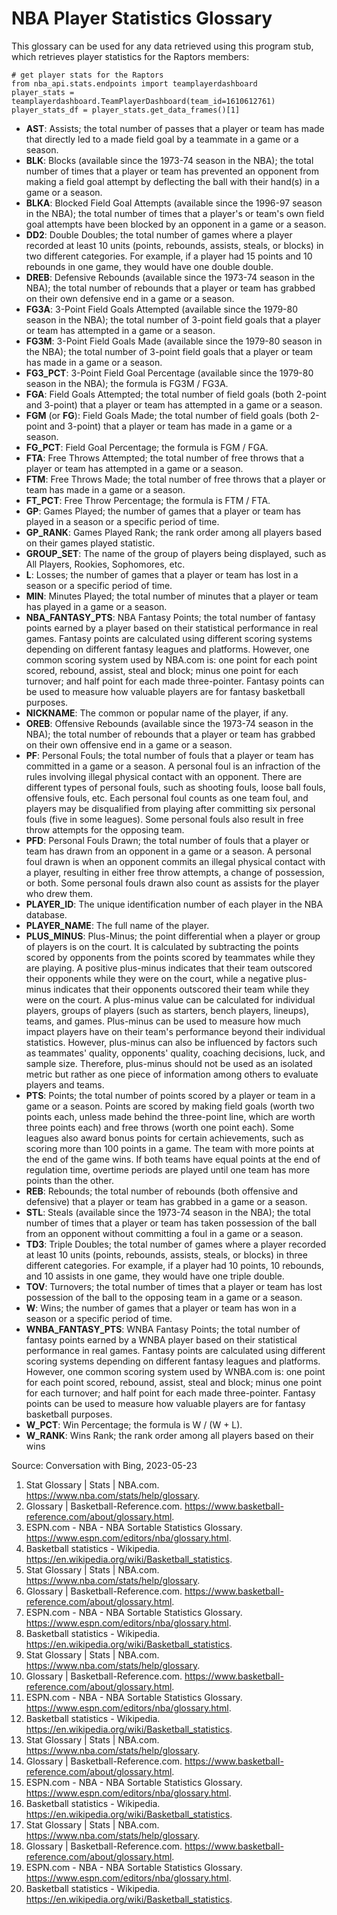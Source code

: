 # NBA Player Statistics Glossary

This glossary can be used for any data retrieved using this program stub, which retrieves player statistics for the Raptors members:

    # get player stats for the Raptors
    from nba_api.stats.endpoints import teamplayerdashboard
    player_stats = teamplayerdashboard.TeamPlayerDashboard(team_id=1610612761)
    player_stats_df = player_stats.get_data_frames()[1]

- **AST**: Assists; the total number of passes that a player or team has made that directly led to a made field goal by a teammate in a game or a season.
- **BLK**: Blocks (available since the 1973-74 season in the NBA); the total number of times that a player or team has prevented an opponent from making a field goal attempt by deflecting the ball with their hand(s) in a game or a season.
- **BLKA**: Blocked Field Goal Attempts (available since the 1996-97 season in the NBA); the total number of times that a player's or team's own field goal attempts have been blocked by an opponent in a game or a season. 
- **DD2**: Double Doubles; the total number of games where a player recorded at least 10 units (points, rebounds, assists, steals, or blocks) in two different categories. For example, if a player had 15 points and 10 rebounds in one game, they would have one double double.
- **DREB**: Defensive Rebounds (available since the 1973-74 season in the NBA); the total number of rebounds that a player or team has grabbed on their own defensive end in a game or a season.
- **FG3A**: 3-Point Field Goals Attempted (available since the 1979-80 season in the NBA); the total number of 3-point field goals that a player or team has attempted in a game or a season.
- **FG3M**: 3-Point Field Goals Made (available since the 1979-80 season in the NBA); the total number of 3-point field goals that a player or team has made in a game or a season.
- **FG3_PCT**: 3-Point Field Goal Percentage (available since the 1979-80 season in the NBA); the formula is FG3M / FG3A.
- **FGA**: Field Goals Attempted; the total number of field goals (both 2-point and 3-point) that a player or team has attempted in a game or a season.
- **FGM** (or **FG**): Field Goals Made; the total number of field goals (both 2-point and 3-point) that a player or team has made in a game or a season.
- **FG_PCT**: Field Goal Percentage; the formula is FGM / FGA.
- **FTA**: Free Throws Attempted; the total number of free throws that a player or team has attempted in a game or a season.
- **FTM**: Free Throws Made; the total number of free throws that a player or team has made in a game or a season.
- **FT_PCT**: Free Throw Percentage; the formula is FTM / FTA.
- **GP**: Games Played; the number of games that a player or team has played in a season or a specific period of time.
- **GP_RANK**: Games Played Rank; the rank order among all players based on their games played statistic.
- **GROUP_SET**: The name of the group of players being displayed, such as All Players, Rookies, Sophomores, etc.
- **L**: Losses; the number of games that a player or team has lost in a season or a specific period of time.
- **MIN**: Minutes Played; the total number of minutes that a player or team has played in a game or a season.
- **NBA_FANTASY_PTS**: NBA Fantasy Points; the total number of fantasy points earned by a player based on their statistical performance in real games. Fantasy points are calculated using different scoring systems depending on different fantasy leagues and platforms. However, one common scoring system used by NBA.com is: one point for each point scored, rebound, assist, steal and block; minus one point for each turnover; and half point for each made three-pointer. Fantasy points can be used to measure how valuable players are for fantasy basketball purposes.
- **NICKNAME**: The common or popular name of the player, if any.
- **OREB**: Offensive Rebounds (available since the 1973-74 season in the NBA); the total number of rebounds that a player or team has grabbed on their own offensive end in a game or a season.
- **PF**: Personal Fouls; the total number of fouls that a player or team has committed in a game or a season. A personal foul is an infraction of the rules involving illegal physical contact with an opponent. There are different types of personal fouls, such as shooting fouls, loose ball fouls, offensive fouls, etc. Each personal foul counts as one team foul, and players may be disqualified from playing after committing six personal fouls (five in some leagues). Some personal fouls also result in free throw attempts for the opposing team. 
- **PFD**: Personal Fouls Drawn; the total number of fouls that a player or team has drawn from an opponent in a game or a season. A personal foul drawn is when an opponent commits an illegal physical contact with a player, resulting in either free throw attempts, a change of possession, or both. Some personal fouls drawn also count as assists for the player who drew them. 
- **PLAYER_ID**: The unique identification number of each player in the NBA database.
- **PLAYER_NAME**: The full name of the player.
- **PLUS_MINUS**: Plus-Minus; the point differential when a player or group of players is on the court. It is calculated by subtracting the points scored by opponents from the points scored by teammates while they are playing. A positive plus-minus indicates that their team outscored their opponents while they were on the court, while a negative plus-minus indicates that their opponents outscored their team while they were on the court. A plus-minus value can be calculated for individual players, groups of players (such as starters, bench players, lineups), teams, and games. Plus-minus can be used to measure how much impact players have on their team's performance beyond their individual statistics. However, plus-minus can also be influenced by factors such as teammates' quality, opponents' quality, coaching decisions, luck, and sample size. Therefore, plus-minus should not be used as an isolated metric but rather as one piece of information among others to evaluate players and teams.
- **PTS**: Points; the total number of points scored by a player or team in a game or a season. Points are scored by making field goals (worth two points each, unless made behind the three-point line, which are worth three points each) and free throws (worth one point each). Some leagues also award bonus points for certain achievements, such as scoring more than 100 points in a game. The team with more points at the end of the game wins. If both teams have equal points at the end of regulation time, overtime periods are played until one team has more points than the other.
- **REB**: Rebounds; the total number of rebounds (both offensive and defensive) that a player or team has grabbed in a game or a season.
- **STL**: Steals (available since the 1973-74 season in the NBA); the total number of times that a player or team has taken possession of the ball from an opponent without committing a foul in a game or a season.
- **TD3**: Triple Doubles; the total number of games where a player recorded at least 10 units (points, rebounds, assists, steals, or blocks) in three different categories. For example, if a player had 10 points, 10 rebounds, and 10 assists in one game, they would have one triple double.
- **TOV**: Turnovers; the total number of times that a player or team has lost possession of the ball to the opposing team in a game or a season.
- **W**: Wins; the number of games that a player or team has won in a season or a specific period of time.
- **WNBA_FANTASY_PTS**: WNBA Fantasy Points; the total number of fantasy points earned by a WNBA player based on their statistical performance in real games. Fantasy points are calculated using different scoring systems depending on different fantasy leagues and platforms. However, one common scoring system used by WNBA.com is: one point for each point scored, rebound, assist, steal and block; minus one point for each turnover; and half point for each made three-pointer. Fantasy points can be used to measure how valuable players are for fantasy basketball purposes.
- **W_PCT**: Win Percentage; the formula is W / (W + L).
- **W_RANK**: Wins Rank; the rank order among all players based on their wins

Source: Conversation with Bing, 2023-05-23
1. Stat Glossary | Stats | NBA.com. https://www.nba.com/stats/help/glossary.
2. Glossary | Basketball-Reference.com. https://www.basketball-reference.com/about/glossary.html.
3. ESPN.com - NBA - NBA Sortable Statistics Glossary. https://www.espn.com/editors/nba/glossary.html.
4. Basketball statistics - Wikipedia. https://en.wikipedia.org/wiki/Basketball_statistics.
5. Stat Glossary | Stats | NBA.com. https://www.nba.com/stats/help/glossary.
6. Glossary | Basketball-Reference.com. https://www.basketball-reference.com/about/glossary.html.
7. ESPN.com - NBA - NBA Sortable Statistics Glossary. https://www.espn.com/editors/nba/glossary.html.
8. Basketball statistics - Wikipedia. https://en.wikipedia.org/wiki/Basketball_statistics.
9. Stat Glossary | Stats | NBA.com. https://www.nba.com/stats/help/glossary.
10. Glossary | Basketball-Reference.com. https://www.basketball-reference.com/about/glossary.html.
11. ESPN.com - NBA - NBA Sortable Statistics Glossary. https://www.espn.com/editors/nba/glossary.html.
12. Basketball statistics - Wikipedia. https://en.wikipedia.org/wiki/Basketball_statistics.
13. Stat Glossary | Stats | NBA.com. https://www.nba.com/stats/help/glossary.
14. Glossary | Basketball-Reference.com. https://www.basketball-reference.com/about/glossary.html.
15. ESPN.com - NBA - NBA Sortable Statistics Glossary. https://www.espn.com/editors/nba/glossary.html.
16. Basketball statistics - Wikipedia. https://en.wikipedia.org/wiki/Basketball_statistics.
17. Stat Glossary | Stats | NBA.com. https://www.nba.com/stats/help/glossary.
18. Glossary | Basketball-Reference.com. https://www.basketball-reference.com/about/glossary.html.
19. ESPN.com - NBA - NBA Sortable Statistics Glossary. https://www.espn.com/editors/nba/glossary.html.
20. Basketball statistics - Wikipedia. https://en.wikipedia.org/wiki/Basketball_statistics.
